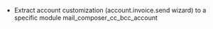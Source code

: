 - Extract account customization (account.invoice.send wizard) to a
  specific module mail_composer_cc_bcc_account
